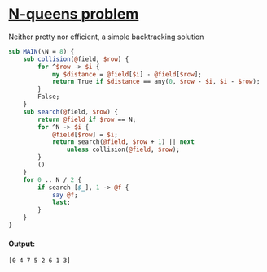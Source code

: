 [1]: http://rosettacode.org/wiki/N-queens_problem

# [N-queens problem][1]

Neither pretty nor efficient, a simple backtracking solution

```perl
sub MAIN(\N = 8) {
    sub collision(@field, $row) {
        for ^$row -> $i {
            my $distance = @field[$i] - @field[$row];
            return True if $distance == any(0, $row - $i, $i - $row);
        }
        False;
    }
    sub search(@field, $row) {
        return @field if $row == N;
        for ^N -> $i {
            @field[$row] = $i;
            return search(@field, $row + 1) || next
                unless collision(@field, $row);
        }
        ()
    }
    for 0 .. N / 2 {
        if search [$_], 1 -> @f {
            say @f;
            last;
        }
    }
}
```

#### Output:
```
[0 4 7 5 2 6 1 3]
```